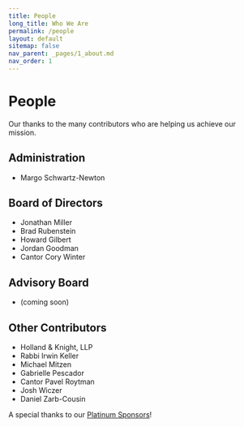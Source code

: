 ```yaml
---
title: People
long_title: Who We Are
permalink: /people
layout: default
sitemap: false
nav_parent: _pages/1_about.md
nav_order: 1
---
```


# People

Our thanks to the many contributors who are helping us achieve our mission.

## Administration

-   Margo Schwartz-Newton

## Board of Directors

-   Jonathan Miller
-   Brad Rubenstein
-   Howard Gilbert
-   Jordan Goodman
-   Cantor Cory Winter

## Advisory Board

-   (coming soon)

## Other Contributors

-   Holland & Knight, LLP
-   Rabbi Irwin Keller
-   Michael Mitzen
-   Gabrielle Pescador
-   Cantor Pavel Roytman
-   Josh Wiczer
-   Daniel Zarb-Cousin

A special thanks to our [Platinum Sponsors](<{% link _pages/thanks.md%}>)!
